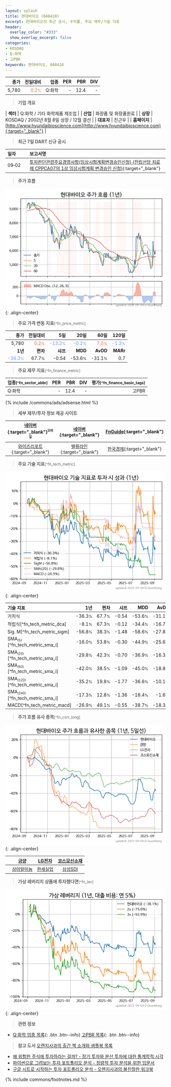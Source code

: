 ```yaml
---
layout: splash
title: 현대바이오 (048410)
excerpt: 현대바이오의 최근 공시, 수익률, 주요 재무/기술 지표
header:
  overlay_color: "#333"
  show_overlay_excerpt: false
categories:
- KOSDAQ
- Q:화학
- 고PBR
keywords: 현대바이오, 048410
---
```


| **종가** | **전일대비** | **업종** | **PER** | **PBR** | **DIV** |
| -------: | -----------: | -------: | ------: | ------: | ------: |
| 5,780 | <span style="color: tomato">0.2<small>%</small></span> | Q:화학 | - | 12.4 | - |

<!-- more -->


> **기업 개요**<a id="company"></a>

| <span style="white-space:nowrap;">**섹터**</span> | Q:화학 / 기타 화학제품 제조업 |
| <span style="white-space:nowrap;">**산업**</span> | 화장품 및 화장품원료 |
| <span style="white-space:nowrap;">**상장**</span> | KOSDAQ / 2002년 8월 8일 상장 / 12월 결산 |
| <span style="white-space:nowrap;">**대표자**</span> | 진근우 |
| <span style="white-space:nowrap;">**홈페이지**</span> | [http://www.hyundaibioscience.com](http://www.hyundaibioscience.com){:target="_blank"} |


> **최근 7일 DART 신규 공시**<a id="dart"></a>

| **일자** |      | **보고서명** |
| :------- | :--- | :----------- |
| 09&#x2011;02 | | [투자판단관련주요경영사항(임상시험계획변경승인신청)              (전립선암 치료제 CPPCA07의 1상 임상시험계획 변경승인 신청)](https://dart.fss.or.kr/dsaf001/main.do?rcpNo=20250902900128){:target="_blank"} |


> **주가 흐름**<a id="price"></a>

![048410](/stock/images/048410.png){: .align-center}


> **주요 가격 변동 지표**<small>[^fn_price_metric]</small>

| **종가** | **전일대비** | **5일** | **20일** | **60일** | **120일** |
| -------: | -----------: | ------: | -------: | -------: | --------: |
| 5,780 | <span style="color: tomato">0.2<small>%</small></span> | <span style="color: cornflowerblue">-13.2<small>%</small></span> | <span style="color: cornflowerblue">-0.2<small>%</small></span> | <span style="color: tomato">7.0<small>%</small></span> | <span style="color: cornflowerblue">-1.3<small>%</small></span> |
| **1년** | **편차** | **샤프** | **MDD** | **AvDD** | **MARr** |
| <span style="color: cornflowerblue">-36.3<small>%</small></span> | 67.7<small>%</small> | -0.54 | -53.6<small>%</small> | -31.1<small>%</small> | 0.7 |


> **주요 재무 지표**<small>[^fn_finance_metric]</small>

| **업종**<small>[^fn_sector_abbr]</small> | **PER** | **PBR** | **DIV** | **평가**<small>[^fn_finance_basic_tags]</small> |
| :--------------------------------------- | ------: | ------: | ------: | ----------------------------------------------: |
| Q:화학 | - | 12.4 | - | 고PBR |



{% include /commons/ads/adsense.html %}

> **세부 재무/투자 정보 제공 사이트**

| [네이버](https://m.stock.naver.com/domestic/stock/048410/finance/summary){:target="_blank"}<sup><small>모바일</small></sup> | [네이버](https://finance.naver.com/item/coinfo.naver?code=048410){:target="_blank"} | [FnGuide](https://comp.fnguide.com/SVO2/ASP/SVD_Invest.asp?gicode=A048410&MenuYn=Y){:target="_blank"} |
| :---: | :---: | :---: |
| [와이즈리포트](https://comp.wisereport.co.kr/company/c1040001.aspx?cmp_cd=048410){:target="_blank"} | [밸류라인](https://www.valueline.co.kr/finance/summary/048410){:target="_blank"} | [한국경제](https://markets.hankyung.com/stock/048410/financial-summary){:target="_blank"} |


> **주요 기술 지표**<small>[^fn_tech_metric]</small>


![048410](/stock/images/048410_tech.png){: .align-center}

| **기술 지표** | **1년** | **편차** | **샤프** | **MDD** | **AvDD** |
| :------------ | ------: | -----------: | -------: | ------: | -------: |
| 거치식 | -36.3<small>%</small> | 67.7<small>%</small> | -0.54 | -53.6<small>%</small> | -31.1<small>%</small> |
| 적립식[^fn_tech_metric_dca] | -8.1<small>%</small> | 67.3<small>%</small> | -0.12 | -34.4<small>%</small> | -16.7<small>%</small> |
| Sig. M[^fn_tech_metric_sigm] | -56.8<small>%</small> | 38.3<small>%</small> | -1.48 | -58.6<small>%</small> | -27.8<small>%</small> |
| SMA<small><sub>(5)</sub></small>[^fn_tech_metric_sma_i] | -16.0<small>%</small> | 53.8<small>%</small> | -0.30 | -44.9<small>%</small> | -25.6<small>%</small> |
| SMA<small><sub>(20)</sub></small>[^fn_tech_metric_sma_i] | -29.8<small>%</small> | 42.3<small>%</small> | -0.70 | -36.9<small>%</small> | -16.3<small>%</small> |
| SMA<small><sub>(60)</sub></small>[^fn_tech_metric_sma_i] | -42.0<small>%</small> | 38.5<small>%</small> | -1.09 | -45.0<small>%</small> | -18.8<small>%</small> |
| SMA<small><sub>(120)</sub></small>[^fn_tech_metric_sma_i] | -35.2<small>%</small> | 19.8<small>%</small> | -1.77 | -36.6<small>%</small> | -10.1<small>%</small> |
| SMA<small><sub>(240)</sub></small>[^fn_tech_metric_sma_i] | -17.3<small>%</small> | 12.8<small>%</small> | -1.36 | -18.4<small>%</small> | -1.6<small>%</small> |
| MACD[^fn_tech_metric_macd] | -26.9<small>%</small> | 49.1<small>%</small> | -0.55 | -38.7<small>%</small> | -18.3<small>%</small> |


> **주가 흐름 유사 종목**<a id="corr"></a><small>[^fn_corr_long]</small>

![048410](/stock/images/048410_corr.png){: .align-center}

|       | [금양](/001570/) | [LG전자](/066570/) | [코스모신소재](/005070/) |
| :---: | :------------------------------------: | :------------------------------------: | :------------------------------------: |
|       | [삼아알미늄](/006110/) | [한세실업](/105630/) | [삼성SDI](/006400/) |


> **가상 레버리지 상품에 투자했다면**<a id="2x"></a><small>[^fn_lev]</small>

![048410](/stock/images/048410_2x.png){: .align-center}


> **관련 정보**

- [Q:화학 업종 목록](/stats/sector/kosdaq_업종_화학_종목/){: .btn .btn--info} [고PBR 목록](/fn/fn_high_pbr/){: .btn .btn--info}

> **참고 도서** [오렌지사과의 출간 책 소개와 샘플북 목록](https://kongdori.tistory.com/691)

- [왜 위험한 주식에 투자하라는 걸까? - 장기 투자와 분산 투자에 대한 통계학적 시각](https://kongdori.tistory.com/421)
- [파이썬으로 그려보는 투자 포트폴리오 분석  - 정량적 투자 분석을 위한 입문서](https://kongdori.tistory.com/643)
- [구글 시트로 시작하는 투자 포트폴리오 분석 - 오렌지사과의 불친절한 워크북](https://kongdori.tistory.com/449)


{% include commons/footnotes.md %}